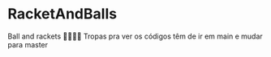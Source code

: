 # RacketAndBalls
Ball and rackets 🤫🧏🏻‍♂️
Tropas pra ver os códigos têm de ir em main e mudar para master
